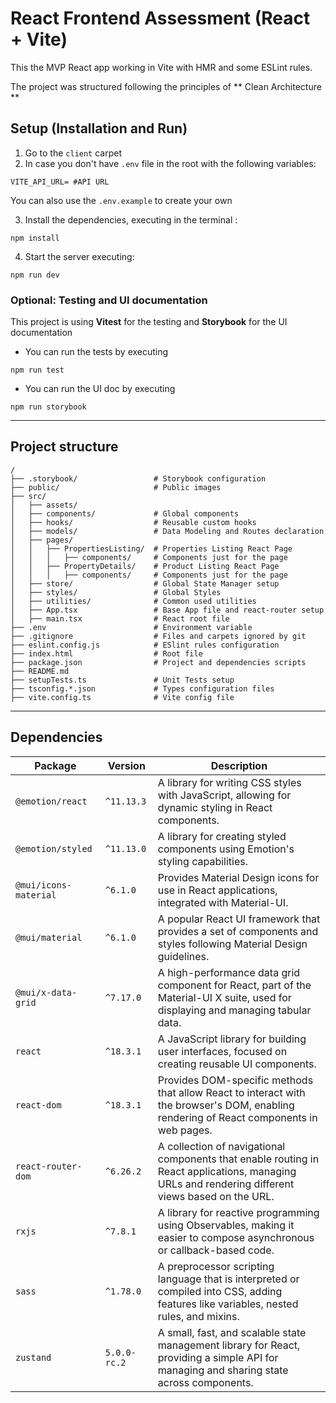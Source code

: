 # React Frontend Assessment (React + Vite)

This the MVP React app working in Vite with HMR and some ESLint rules.

The project was structured following the principles of ** Clean Architecture **

## Setup (Installation and Run)

1. Go to the `client` carpet
2. In case you don't have `.env` file in the root with the following variables: 
```
VITE_API_URL= #API URL
```
You can also use the `.env.example` to create your own

3. Install the dependencies, executing in the terminal : 
```
npm install 
```

4. Start the server executing:
```
npm run dev
```

### Optional: Testing and UI documentation

This project is using **Vitest** for the testing and **Storybook** for the UI documentation

* You can run the tests by executing
```
npm run test
```

* You can run the UI doc by executing
```
npm run storybook
```

----
## Project structure
```plaintext
/
├── .storybook/                 # Storybook configuration
├── public/                     # Public images
├── src/  
│   ├── assets/         
│   ├── components/             # Global components
│   ├── hooks/                  # Reusable custom hooks
│   ├── models/                 # Data Modeling and Routes declaration
│   ├── pages/
│   │   ├── PropertiesListing/  # Properties Listing React Page
│   │   │   ├── components/     # Components just for the page 
│   │   ├── PropertyDetails/    # Product Listing React Page
│   │   │   ├── components/     # Components just for the page
│   ├── store/                  # Global State Manager setup
│   ├── styles/                 # Global Styles
│   ├── utilities/              # Common used utilities
│   ├── App.tsx                 # Base App file and react-router setup
│   ├── main.tsx                # React root file
├── .env                        # Environment variable
├── .gitignore                  # Files and carpets ignored by git
├── eslint.config.js            # ESlint rules configuration
├── index.html                  # Root file
├── package.json                # Project and dependencies scripts 
├── README.md
├── setupTests.ts               # Unit Tests setup
├── tsconfig.*.json             # Types configuration files
├── vite.config.ts              # Vite config file
```

----
## Dependencies

| Package               | Version      | Description |
|-----------------------|--------------|-------------|
| `@emotion/react`     | `^11.13.3`   | A library for writing CSS styles with JavaScript, allowing for dynamic styling in React components. |
| `@emotion/styled`    | `^11.13.0`   | A library for creating styled components using Emotion's styling capabilities. |
| `@mui/icons-material`| `^6.1.0`    | Provides Material Design icons for use in React applications, integrated with Material-UI. |
| `@mui/material`      | `^6.1.0`    | A popular React UI framework that provides a set of components and styles following Material Design guidelines. |
| `@mui/x-data-grid`   | `^7.17.0`   | A high-performance data grid component for React, part of the Material-UI X suite, used for displaying and managing tabular data. |
| `react`              | `^18.3.1`   | A JavaScript library for building user interfaces, focused on creating reusable UI components. |
| `react-dom`          | `^18.3.1`   | Provides DOM-specific methods that allow React to interact with the browser's DOM, enabling rendering of React components in web pages. |
| `react-router-dom`   | `^6.26.2`   | A collection of navigational components that enable routing in React applications, managing URLs and rendering different views based on the URL. |
| `rxjs`               | `^7.8.1`    | A library for reactive programming using Observables, making it easier to compose asynchronous or callback-based code. |
| `sass`               | `^1.78.0`   | A preprocessor scripting language that is interpreted or compiled into CSS, adding features like variables, nested rules, and mixins. |
| `zustand`            | `5.0.0-rc.2` | A small, fast, and scalable state management library for React, providing a simple API for managing and sharing state across components. |
